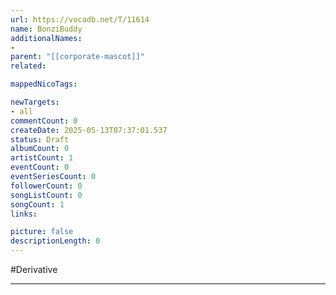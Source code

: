 ```yaml
---
url: https://vocadb.net/T/11614
name: BonziBuddy
additionalNames: 
- 
parent: "[[corporate-mascot]]"
related:

mappedNicoTags:

newTargets:
- all
commentCount: 0
createDate: 2025-05-13T07:37:01.537
status: Draft
albumCount: 0
artistCount: 1
eventCount: 0
eventSeriesCount: 0
followerCount: 0
songListCount: 0
songCount: 1
links: 

picture: false
descriptionLength: 0
---
```


#Derivative



---

